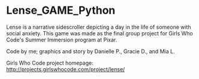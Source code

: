 # Lense_GAME_Python

Lense is a narrative sidescroller depicting a day in the life of someone with social anxiety.
This game was made as the final group project for Girls Who Code's Summer Immersion program at Pixar.

Code by me; graphics and story by Danielle P., Gracie D., and Mia L.

Girls Who Code project homepage: http://projects.girlswhocode.com/project/lense/
